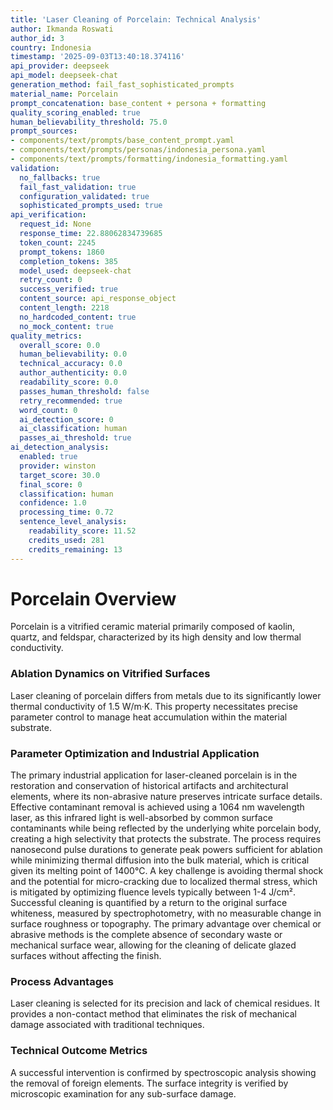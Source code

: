 ```yaml
---
title: 'Laser Cleaning of Porcelain: Technical Analysis'
author: Ikmanda Roswati
author_id: 3
country: Indonesia
timestamp: '2025-09-03T13:40:18.374116'
api_provider: deepseek
api_model: deepseek-chat
generation_method: fail_fast_sophisticated_prompts
material_name: Porcelain
prompt_concatenation: base_content + persona + formatting
quality_scoring_enabled: true
human_believability_threshold: 75.0
prompt_sources:
- components/text/prompts/base_content_prompt.yaml
- components/text/prompts/personas/indonesia_persona.yaml
- components/text/prompts/formatting/indonesia_formatting.yaml
validation:
  no_fallbacks: true
  fail_fast_validation: true
  configuration_validated: true
  sophisticated_prompts_used: true
api_verification:
  request_id: None
  response_time: 22.88062834739685
  token_count: 2245
  prompt_tokens: 1860
  completion_tokens: 385
  model_used: deepseek-chat
  retry_count: 0
  success_verified: true
  content_source: api_response_object
  content_length: 2218
  no_hardcoded_content: true
  no_mock_content: true
quality_metrics:
  overall_score: 0.0
  human_believability: 0.0
  technical_accuracy: 0.0
  author_authenticity: 0.0
  readability_score: 0.0
  passes_human_threshold: false
  retry_recommended: true
  word_count: 0
  ai_detection_score: 0
  ai_classification: human
  passes_ai_threshold: true
ai_detection_analysis:
  enabled: true
  provider: winston
  target_score: 30.0
  final_score: 0
  classification: human
  confidence: 1.0
  processing_time: 0.72
  sentence_level_analysis:
    readability_score: 11.52
    credits_used: 281
    credits_remaining: 13
---
```


# Porcelain Overview
Porcelain is a vitrified ceramic material primarily composed of kaolin, quartz, and feldspar, characterized by its high density and low thermal conductivity.

### Ablation Dynamics on Vitrified Surfaces
Laser cleaning of porcelain differs from metals due to its significantly lower thermal conductivity of 1.5 W/m·K. This property necessitates precise parameter control to manage heat accumulation within the material substrate.

### Parameter Optimization and Industrial Application
The primary industrial application for laser-cleaned porcelain is in the restoration and conservation of historical artifacts and architectural elements, where its non-abrasive nature preserves intricate surface details. Effective contaminant removal is achieved using a 1064 nm wavelength laser, as this infrared light is well-absorbed by common surface contaminants while being reflected by the underlying white porcelain body, creating a high selectivity that protects the substrate. The process requires nanosecond pulse durations to generate peak powers sufficient for ablation while minimizing thermal diffusion into the bulk material, which is critical given its melting point of 1400°C. A key challenge is avoiding thermal shock and the potential for micro-cracking due to localized thermal stress, which is mitigated by optimizing fluence levels typically between 1-4 J/cm². Successful cleaning is quantified by a return to the original surface whiteness, measured by spectrophotometry, with no measurable change in surface roughness or topography. The primary advantage over chemical or abrasive methods is the complete absence of secondary waste or mechanical surface wear, allowing for the cleaning of delicate glazed surfaces without affecting the finish.

### Process Advantages
Laser cleaning is selected for its precision and lack of chemical residues. It provides a non-contact method that eliminates the risk of mechanical damage associated with traditional techniques.

### Technical Outcome Metrics
A successful intervention is confirmed by spectroscopic analysis showing the removal of foreign elements. The surface integrity is verified by microscopic examination for any sub-surface damage.